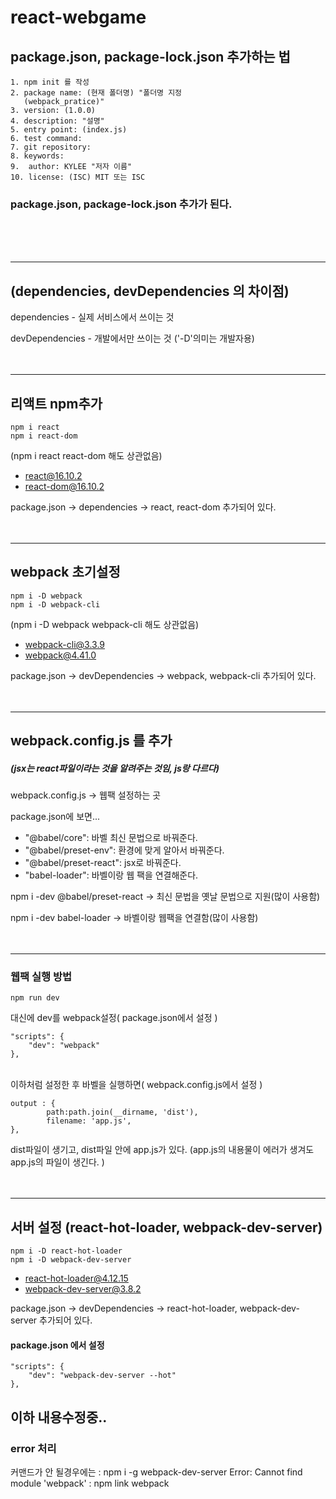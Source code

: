 react-webgame
=============

package.json, package-lock.json 추가하는 법
-------------

<pre><code>1. npm init 를 작성
2. package name: (현재 폴더명) "폴더명 지정         
   (webpack_pratice)"
3. version: (1.0.0) 
4. description: "설명"
5. entry point: (index.js)
6. test command:
7. git repository:
8. keywords:
9.  author: KYLEE "저자 이름"
10. license: (ISC) MIT 또는 ISC
</code></pre>
### package.json, package-lock.json 추가가 된다.
<br /><br /><br />
<hr/>

## (dependencies, devDependencies 의 차이점)

dependencies - 실제 서비스에서 쓰이는 것

devDependencies - 개발에서만 쓰이는 것 ('-D'의미는 개발자용)
<br /><br /><br />
<hr/>

리액트 npm추가
-------------

<pre><code>npm i react
npm i react-dom
</code></pre>

(npm i react react-dom 해도 상관없음)
+ react@16.10.2
+ react-dom@16.10.2
  
package.json -> dependencies -> react, react-dom 추가되어 있다.
<br /><br /><br />
<hr/>

webpack 초기설정
-------------

<pre><code>npm i -D webpack
npm i -D webpack-cli </code></pre>

(npm i -D webpack webpack-cli 해도 상관없음)
+ webpack-cli@3.3.9
+ webpack@4.41.0
  
package.json -> devDependencies -> webpack, webpack-cli 추가되어 있다.
<br /><br /><br />
<hr/>

## webpack.config.js 를 추가

##### (jsx는 react파일이라는 것을 알려주는 것임, js랑 다르다)

webpack.config.js -> 웹팩 설정하는 곳

package.json에 보면...

+ "@babel/core": 바벨 최신 문법으로 바꿔준다.
+ "@babel/preset-env": 환경에 맞게 알아서 바꿔준다.
+ "@babel/preset-react": jsx로 바꿔준다.
+ "babel-loader": 바벨이랑 웹 팩을 연결해준다.
  
npm i -dev @babel/preset-react -> 최신 문법을 옛날 문법으로 지원(많이 사용함)

npm i -dev babel-loader -> 바벨이랑 웹팩을 연결함(많이 사용함)<br /><br /><br />
<hr/>

### 웹팩 실행 방법
<pre><code>npm run dev</code></pre>
대신에 dev를 webpack설정( package.json에서 설정 )
<pre><code>"scripts": {
    "dev": "webpack"
},</code></pre>
<br />
이하처럼 설정한 후 바벨을 실행하면( webpack.config.js에서 설정 ) 
<pre><code>output : {
        path:path.join(__dirname, 'dist'),
        filename: 'app.js',
},</code></pre>

dist파일이 생기고, dist파일 안에 app.js가 있다. 
(app.js의 내용물이 에러가 생겨도 app.js의 파일이 생긴다. )
<br /><br /><br />


<hr/>

## 서버 설정 (react-hot-loader, webpack-dev-server)

<pre><code>npm i -D react-hot-loader
npm i -D webpack-dev-server</code></pre>

+ react-hot-loader@4.12.15
+ webpack-dev-server@3.8.2

package.json -> devDependencies -> react-hot-loader, webpack-dev-server 추가되어 있다.

#### package.json 에서 설정
<pre><code>"scripts": {
    "dev": "webpack-dev-server --hot"
}, </code></pre>

## 이하 내용수정중..

### error 처리
커맨드가 안 될경우에는 : npm i -g webpack-dev-server 
Error: Cannot find module 'webpack' : npm link webpack



